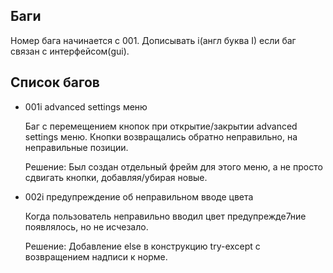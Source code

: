 
## Баги

Номер бага начинается с 001.
Дописывать i(англ буква I) если баг связан с интерфейсом(gui).

## Список багов

- 001i  advanced settings меню
	
	Баг с перемещением кнопок при открытие/закрытии advanced settings меню. Кнопки возвращались обратно неправильно, на неправильные позиции.
	
	Решение: Был создан отдельный фрейм для этого меню, а не просто сдвигать кнопки, добавляя/убирая новые.

- 002i  предупреждение об неправильном вводе цвета
	
	Когда пользователь неправильно вводил цвет предупрежде7ние появлялось, но не исчезало.
	
	Решение: Добавление else в конструкцию try-except с возвращением надписи к норме.

